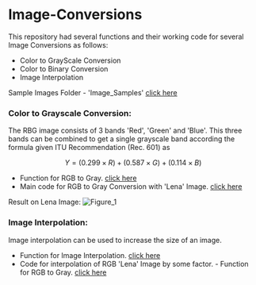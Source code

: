# Image-Conversions
This repository had several functions and their working code 
for several Image Conversions as follows:

- Color to GrayScale Conversion
- Color to Binary Conversion
- Image Interpolation

Sample Images Folder - 'Image_Samples' [click here](Image_Samples)

### Color to Grayscale Conversion:
The RBG image consists of 3 bands 'Red', 'Green' and 'Blue'. This
three bands can be combined to get a single grayscale band
according the formula given ITU Recommendation (Rec. 601) as

$$ Y = (0.299 \times R) + (0.587 \times G) + (0.114 \times B) $$

- Function for RGB to Gray. [click here](image_grayscale.py)
- Main code for RGB to Gray Conversion with 'Lena' Image. [click here](main_grayscale.py)

Result on Lena Image:
![Figure_1](https://user-images.githubusercontent.com/47363228/186481544-500a86e6-6053-4f9e-afa9-91f7264c2686.png)


### Image Interpolation:
Image interpolation can be used to increase the size of an image.

- Function for Image Interpolation. [click here](image_interpolation.py)
- Code for interpolation of RGB 'Lena' Image by some factor. - Function for RGB to Gray. [click here](main_interpolation.py)